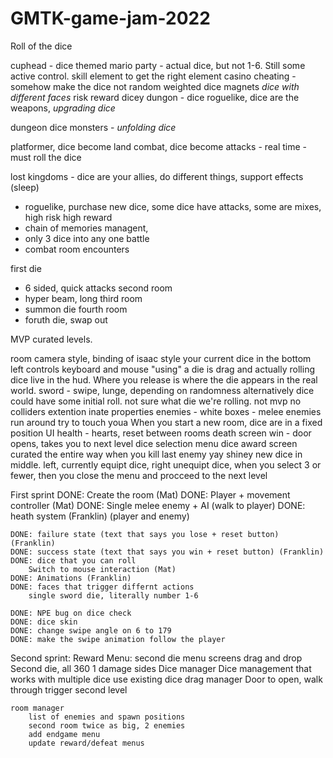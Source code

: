 # GMTK-game-jam-2022

Roll of the dice

cuphead - dice themed
mario party - actual dice, but not 1-6. Still some active control. skill element to get the right element
    casino cheating - somehow make the dice not random
        weighted dice
        magnets
        *dice with different faces*
        risk reward
dicey dungon - dice roguelike, dice are the weapons, *upgrading dice*



dungeon dice monsters - *unfolding dice*

platformer, dice become land
combat, dice become attacks - real time - must roll the dice

lost kingdoms - dice are your allies, do different things, support effects (sleep)
- roguelike, purchase new dice, some dice have attacks, some are mixes, high risk high reward
- chain of memories managent,
- only 3 dice into any one battle
- combat room encounters

first die
- 6 sided, quick attacks
second room
- hyper beam, long
third room
- summon die
fourth room
- foruth die, swap out

MVP curated levels. 

room
    camera style, binding of isaac style
    your current dice in the bottom left
controls
    keyboard and mouse
    "using" a die is drag and actually rolling
    dice live in the hud. Where you release is where the die appears in the real world. sword - swipe, lunge, depending on randomness
        alternatively dice could have some initial roll. not sure what die we're rolling. not 
    mvp no colliders
    extention inate properties
    enemies - white boxes - melee enemies run around try to touch youa
    When you start a new room, dice are in a fixed position
UI
    health - hearts, reset between rooms
    death screen 
    win - door opens, takes you to next level
    dice selection menu
        dice award screen curated the entire way when you kill last enemy
        yay shiney new dice in middle. left, currently equipt dice, right unequipt dice, when you select 3 or fewer, then you close the menu and procceed to the next level

First sprint
    DONE: Create the room (Mat)
    DONE: Player + movement controller (Mat)
    DONE: Single melee enemy + AI (walk to player)
    DONE: heath system (Franklin) (player and enemy)
    
    DONE: failure state (text that says you lose + reset button) (Franklin)
    DONE: success state (text that says you win + reset button) (Franklin)
    DONE: dice that you can roll
    	Switch to mouse interaction (Mat)
	DONE: Animations (Franklin)
    DONE: faces that trigger differnt actions
        single sword die, literally number 1-6

    DONE: NPE bug on dice check
    DONE: dice skin
    DONE: change swipe angle on 6 to 179
    DONE: make the swipe animation follow the player

Second sprint:
    Reward Menu: second die
        menu screens
        drag and drop
        Second die, all 360 1 damage sides
    Dice manager
        Dice management that works with multiple dice
        use existing dice drag manager
    Door to open, walk through trigger second level
    
    room manager
        list of enemies and spawn positions
        second room twice as big, 2 enemies
        add endgame menu
        update reward/defeat menus
    